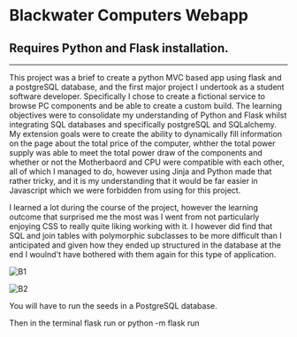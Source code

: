 # Blackwater Computers Webapp

## Requires Python and Flask installation.

---

This project was a brief to create a python MVC based app using flask and a postgreSQL database, and the first major project I undertook as a student software developer. Specifically I chose to create a fictional service to browse PC components and be able to create a custom build. The learning objectives were to consolidate my understanding of Python and Flask whilst integrating SQL databases and specifically postgreSQL and SQLalchemy. My extension goals were to create the ability to dynamically fill information on the page about the total price of the computer, whther the total power supply was able to meet the total power draw of the components and whether or not the Motherbaord and CPU were compatible with each other, all of which I managed to do, however using Jinja and Python made that rather tricky, and it is my understanding that it would be far easier in Javascript which we were forbidden from using for this project.

I learned a lot during the course of the project, however the learning outcome that surprised me the most was I went from not particularly enjoying CSS to really quite liking working with it. I however did find that SQL and join tables with polymorphic subclasses to be more difficult than I anticipated and given how they ended up structured in the database at the end I woulnd't have bothered with them again for this type of application.

![B1](https://github.com/Oirien/Blackwater_Computers_App/assets/136370232/5dcccde6-73ac-4b43-a20c-c5c9f9d1c8e7)

![B2](https://github.com/Oirien/Blackwater_Computers_App/assets/136370232/572dc43b-ee82-447d-893a-a33b4f01afd7)


You will have to run the seeds in a PostgreSQL database.

Then in the terminal
flask run
or 
python -m flask run

